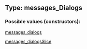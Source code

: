 ## Type: messages\_Dialogs  

### Possible values (constructors):

[messages\_dialogs](../constructors/messages\_dialogs.md)  

[messages\_dialogsSlice](../constructors/messages\_dialogsSlice.md)  

